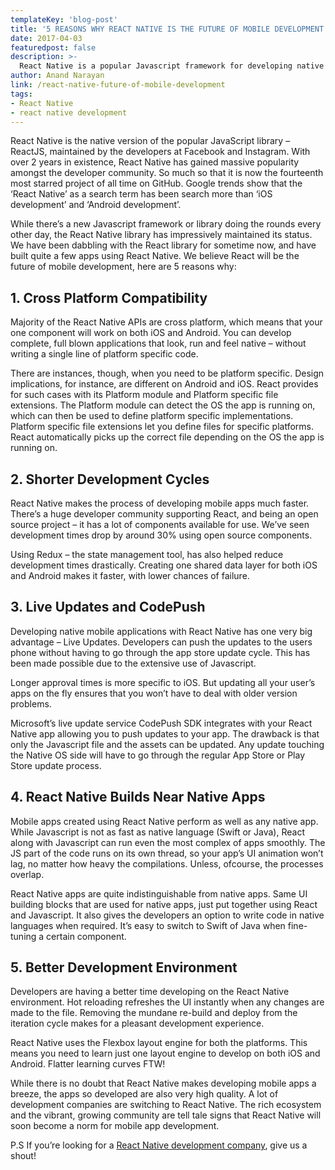 ```yaml
---
templateKey: 'blog-post'
title: '5 REASONS WHY REACT NATIVE IS THE FUTURE OF MOBILE DEVELOPMENT'
date: 2017-04-03
featuredpost: false
description: >-
  React Native is a popular Javascript framework for developing native applications for iOS and Android. Here are 5 reasons why React Native is the future.
author: Anand Narayan
link: /react-native-future-of-mobile-development
tags:
- React Native
- react native development
---
```

React Native is the native version of the popular JavaScript library – ReactJS, maintained by the developers at Facebook and Instagram. With over 2 years in existence, React Native has gained massive popularity amongst the developer community. So much so that it is now the fourteenth most starred project of all time on GitHub. Google trends show that the ‘React Native’ as a search term has been search more than ‘iOS development’ and ‘Android development’.

 
While there’s a new Javascript framework or library doing the rounds every other day, the React Native library has impressively maintained its status. We have been dabbling with the React library for sometime now, and have built quite a few apps using React Native. We believe React will be the future of mobile development, here are 5 reasons why:

 
## 1. Cross Platform Compatibility
Majority of the React Native APIs are cross platform, which means that your one component will work on both iOS and Android. You can develop complete, full blown applications that look, run and feel native – without writing a single line of platform specific code.

There are instances, though, when you need to be platform specific. Design implications, for instance, are different on Android and iOS. React provides for such cases with its Platform module and Platform specific file extensions. The Platform module can detect the OS the app is running on, which can then be used to define platform specific implementations. Platform specific file extensions let you define files for specific platforms. React automatically picks up the correct file depending on the OS the app is running on.

 
## 2. Shorter Development Cycles
React Native makes the process of developing mobile apps much faster. There’s a huge developer community supporting React, and being an open source project – it has a lot of components available for use. We’ve seen development times drop by around 30% using open source components.

Using Redux – the state management tool, has also helped reduce development times drastically. Creating one shared data layer for both iOS and Android makes it faster, with lower chances of failure.

## 3. Live Updates and CodePush
Developing native mobile applications with React Native has one very big advantage – Live Updates. Developers can push the updates to the users phone without having to go through the app store update cycle. This has been made possible due to the extensive use of Javascript.

Longer approval times is more specific to iOS. But updating all your user’s apps on the fly ensures that you won’t have to deal with older version problems.

Microsoft’s live update service CodePush SDK integrates with your React Native app allowing you to push updates to your app. The drawback is that only the Javascript file and the assets can be updated. Any update touching the Native OS side will have to go through the regular App Store or Play Store update process.

## 4. React Native Builds Near Native Apps
Mobile apps created using React Native perform as well as any native app. While Javascript is not as fast as native language (Swift or Java), React along with Javascript can run even the most complex of apps smoothly. The JS part of the code runs on its own thread, so your app’s UI animation won’t lag, no matter how heavy the compilations. Unless, ofcourse, the processes overlap.

React Native apps are quite indistinguishable from native apps. Same UI building blocks that are used for native apps, just put together using React and Javascript. It also gives the developers an option to write code in native languages when required. It’s easy to switch to Swift of Java when fine-tuning a certain component.

## 5. Better Development Environment
Developers are having a better time developing on the React Native environment. Hot reloading refreshes the UI instantly when any changes are made to the file. Removing the mundane re-build and deploy from the iteration cycle makes for a pleasant development experience.

React Native uses the Flexbox layout engine for both the platforms. This means you need to learn just one layout engine to develop on both iOS and Android. Flatter learning curves FTW!

 

While there is no doubt that React Native makes developing mobile apps a breeze, the apps so developed are also very high quality. A lot of development companies are switching to React Native. The rich ecosystem and the vibrant, growing community are tell tale signs that React Native will soon become a norm for mobile app development.

P.S If you’re looking for a [React Native development company](/react-native-development-company), give us a shout!

